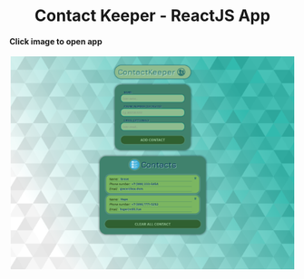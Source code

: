 <h1 align="center">Contact Keeper - ReactJS App</h1>

#### Click image to open app

<div align="center">
    <p style="width: 500px;">
        <a href="https://bakna2t.github.io/contactkeeper/">
            <img alt="Keycode Webapp" src ="./public/images/readme_baner.png">
        </a>
    </p>
</div>

